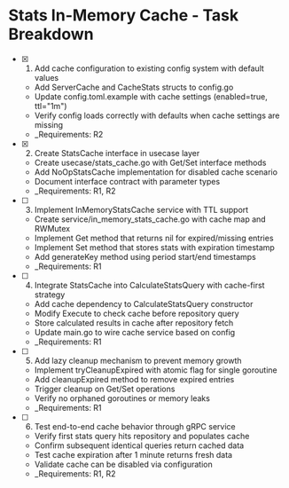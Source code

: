 # Stats In-Memory Cache - Task Breakdown

- [x] 1. Add cache configuration to existing config system with default values
  - Add ServerCache and CacheStats structs to config.go
  - Update config.toml.example with cache settings (enabled=true, ttl="1m")
  - Verify config loads correctly with defaults when cache settings are missing
  - _Requirements: R2

- [x] 2. Create StatsCache interface in usecase layer
  - Create usecase/stats_cache.go with Get/Set interface methods
  - Add NoOpStatsCache implementation for disabled cache scenario
  - Document interface contract with parameter types
  - _Requirements: R1, R2

- [ ] 3. Implement InMemoryStatsCache service with TTL support
  - Create service/in_memory_stats_cache.go with cache map and RWMutex
  - Implement Get method that returns nil for expired/missing entries
  - Implement Set method that stores stats with expiration timestamp
  - Add generateKey method using period start/end timestamps
  - _Requirements: R1

- [ ] 4. Integrate StatsCache into CalculateStatsQuery with cache-first strategy
  - Add cache dependency to CalculateStatsQuery constructor
  - Modify Execute to check cache before repository query
  - Store calculated results in cache after repository fetch
  - Update main.go to wire cache service based on config
  - _Requirements: R1

- [ ] 5. Add lazy cleanup mechanism to prevent memory growth
  - Implement tryCleanupExpired with atomic flag for single goroutine
  - Add cleanupExpired method to remove expired entries
  - Trigger cleanup on Get/Set operations
  - Verify no orphaned goroutines or memory leaks
  - _Requirements: R1

- [ ] 6. Test end-to-end cache behavior through gRPC service
  - Verify first stats query hits repository and populates cache
  - Confirm subsequent identical queries return cached data
  - Test cache expiration after 1 minute returns fresh data
  - Validate cache can be disabled via configuration
  - _Requirements: R1, R2